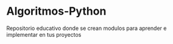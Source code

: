# Algoritmos-Python
Repositorio educativo donde se crean modulos para aprender e implementar en tus proyectos

